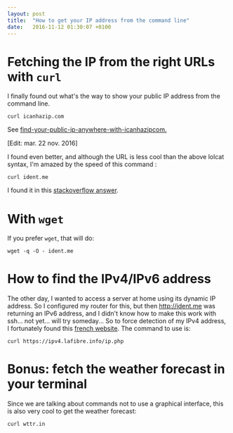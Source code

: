 ```yaml
---
layout: post
title:  "How to get your IP address from the command line"
date:   2016-11-12 01:30:07 +0100
---
```


# Fetching the IP from the right URLs with `curl`

I finally found out what's the way to show your public IP address from the command line.

    curl icanhazip.com

See
[find-your-public-ip-anywhere-with-icanhazipcom.](https://lifehacker.com/5785602/find-your-public-ip-anywhere-with-icanhazipcom)


\[Edit: mar. 22 nov. 2016\]

I found even better, and although the URL is less cool than the above lolcat
syntax, I'm amazed by the speed of this command :

    curl ident.me

I found it in this [stackoverflow answer]().

# With `wget`

If you prefer `wget`, that will do:

    wget -q -O - ident.me


# How to find the IPv4/IPv6 address

The other day, I wanted to access a server at home using its dynamic IP
address. So I configured my router for this, but then <http://ident.me> was
returning an IPv6 address, and I didn't know how to make this work with ssh...
not yet...  will try someday...  So to force detection of my IPv4 address, I
fortunately found this [french website](https://ip.lafibre.info). The command
to use is:

    curl https://ipv4.lafibre.info/ip.php

# Bonus: fetch the weather forecast in your terminal

Since we are talking about commands not to use a graphical interface, this is
also very cool to get the weather forecast:

    curl wttr.in
